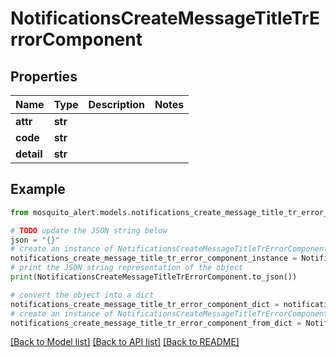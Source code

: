 # NotificationsCreateMessageTitleTrErrorComponent


## Properties

Name | Type | Description | Notes
------------ | ------------- | ------------- | -------------
**attr** | **str** |  | 
**code** | **str** |  | 
**detail** | **str** |  | 

## Example

```python
from mosquito_alert.models.notifications_create_message_title_tr_error_component import NotificationsCreateMessageTitleTrErrorComponent

# TODO update the JSON string below
json = "{}"
# create an instance of NotificationsCreateMessageTitleTrErrorComponent from a JSON string
notifications_create_message_title_tr_error_component_instance = NotificationsCreateMessageTitleTrErrorComponent.from_json(json)
# print the JSON string representation of the object
print(NotificationsCreateMessageTitleTrErrorComponent.to_json())

# convert the object into a dict
notifications_create_message_title_tr_error_component_dict = notifications_create_message_title_tr_error_component_instance.to_dict()
# create an instance of NotificationsCreateMessageTitleTrErrorComponent from a dict
notifications_create_message_title_tr_error_component_from_dict = NotificationsCreateMessageTitleTrErrorComponent.from_dict(notifications_create_message_title_tr_error_component_dict)
```
[[Back to Model list]](../README.md#documentation-for-models) [[Back to API list]](../README.md#documentation-for-api-endpoints) [[Back to README]](../README.md)


